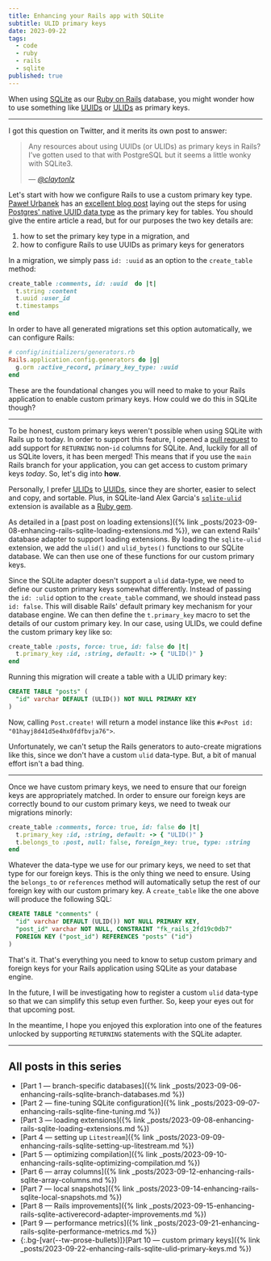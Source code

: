```yaml
---
title: Enhancing your Rails app with SQLite
subtitle: ULID primary keys
date: 2023-09-22
tags:
  - code
  - ruby
  - rails
  - sqlite
published: true
---
```


When using [SQLite](https://www.sqlite.org/index.html) as our [Ruby on Rails](https://rubyonrails.org) database, you might wonder how to use something like [<abbr title="Universally Unique Identifiers">UUIDs</abbr>](https://en.wikipedia.org/wiki/Universally_unique_identifier) or [<abbr title="Universally Unique Lexicographically Sortable Identifiers">ULIDs</abbr>](https://github.com/ulid/spec) as primary keys.

<!--/summary-->

- - -

I got this question on Twitter, and it merits its own post to answer:

> Any resources about using UUIDs (or ULIDs) as primary keys in Rails?
> I’ve gotten used to that with PostgreSQL but it seems a little wonky with SQLite3.
>
> — <cite><a href="https://x.com/claytonlz/status/1702390021377106412?s=20">@claytonlz</a></cite>

Let's start with how we configure Rails to use a custom primary key type. [Paweł Urbanek](https://pawelurbanek.com) has an [excellent blog post](https://pawelurbanek.com/uuid-order-rails) laying out the steps for using [Postgres' native UUID data type](https://www.postgresql.org/docs/current/datatype-uuid.html) as the primary key for tables. You should give the entire article a read, but for our purposes the two key details are:

1. how to set the primary key type in a migration, and
2. how to configure Rails to use UUIDs as primary keys for generators

In a migration, we simply pass `id: :uuid` as an option to the `create_table` method:

```ruby
create_table :comments, id: :uuid  do |t|
  t.string :content
  t.uuid :user_id
  t.timestamps
end
```

In order to have all generated migrations set this option automatically, we can configure Rails:

```ruby
# config/initializers/generators.rb
Rails.application.config.generators do |g|
  g.orm :active_record, primary_key_type: :uuid
end
```

These are the foundational changes you will need to make to your Rails application to enable custom primary keys. How could we do this in SQLite though?

- - -

To be honest, custom primary keys weren't possible when using SQLite with Rails up to today. In order to support this feature, I opened a [pull request](https://github.com/rails/rails/pull/49290) to add support for `RETURNING` non-`id` columns for SQLite. And, luckily for all of us SQLite lovers, it has been merged! This means that if you use the `main` Rails branch for your application, you can get access to custom primary keys _today_. So, let's dig into **how**.

Personally, I prefer [<abbr title="Universally Unique Lexicographically Sortable Identifiers">ULIDs</abbr>](https://github.com/ulid/spec) to [<abbr title="Universally Unique Identifiers">UUIDs</abbr>](https://en.wikipedia.org/wiki/Universally_unique_identifier), since they are shorter, easier to select and copy, and sortable. Plus, in SQLite-land Alex Garcia's [`sqlite-ulid`](https://github.com/asg017/sqlite-ulid) extension is available as a [Ruby gem](https://rubygems.org/gems/sqlite-ulid).

As detailed in a [past post on loading extensions]({% link _posts/2023-09-08-enhancing-rails-sqlite-loading-extensions.md %}), we can extend Rails' database adapter to support loading extensions. By loading the `sqlite-ulid` extension, we add the `ulid()` and `ulid_bytes()` functions to our SQLite database. We can then use one of these functions for our custom primary keys.

Since the SQLite adapter doesn't support a `ulid` data-type, we need to define our custom primary keys somewhat differently. Instead of passing the `id: :ulid` option to the `create_table` command, we should instead pass `id: false`. This will disable Rails' default primary key mechanism for your database engine. We can then define the `t.primary_key` macro to set the details of our custom primary key. In our case, using ULIDs, we could define the custom primary key like so:

```ruby
create_table :posts, force: true, id: false do |t|
  t.primary_key :id, :string, default: -> { "ULID()" }
end
```

Running this migration will create a table with a ULID primary key:

```sql
CREATE TABLE "posts" (
  "id" varchar DEFAULT (ULID()) NOT NULL PRIMARY KEY
)
```

Now, calling `Post.create!` will return a model instance like this `#<Post id: "01hayj8d41d5e4hx0fdfbvja76">`.

Unfortunately, we can't setup the Rails generators to auto-create migrations like this, since we don't have a custom `ulid` data-type. But, a bit of manual effort isn't a bad thing.

- - -

Once we have custom primary keys, we need to ensure that our foreign keys are appropriately matched. In order to ensure our foreign keys are correctly bound to our custom primary keys, we need to tweak our migrations minorly:

```ruby
create_table :comments, force: true, id: false do |t|
  t.primary_key :id, :string, default: -> { "ULID()" }
  t.belongs_to :post, null: false, foreign_key: true, type: :string
end
```

Whatever the data-type we use for our primary keys, we need to set that type for our foreign keys. This is the only thing we need to ensure. Using the `belongs_to` or `references` method will automatically setup the rest of our foreign key with our custom primary key. A `create_table` like the one above will produce the following SQL:

```sql
CREATE TABLE "comments" (
  "id" varchar DEFAULT (ULID()) NOT NULL PRIMARY KEY,
  "post_id" varchar NOT NULL, CONSTRAINT "fk_rails_2fd19c0db7"
  FOREIGN KEY ("post_id") REFERENCES "posts" ("id")
)
```

That's it. That's everything you need to know to setup custom primary and foreign keys for your Rails application using SQLite as your database engine.

In the future, I will be investigating how to register a custom `ulid` data-type so that we can simplify this setup even further. So, keep your eyes out for that upcoming post.

In the meantime, I hope you enjoyed this exploration into one of the features unlocked by supporting `RETURNING` statements with the SQLite adapter.

- - -

## All posts in this series

* [Part 1 — branch-specific databases]({% link _posts/2023-09-06-enhancing-rails-sqlite-branch-databases.md %})
* [Part 2 — fine-tuning SQLite configuration]({% link _posts/2023-09-07-enhancing-rails-sqlite-fine-tuning.md %})
* [Part 3 — loading extensions]({% link _posts/2023-09-08-enhancing-rails-sqlite-loading-extensions.md %})
* [Part 4 — setting up `Litestream`]({% link _posts/2023-09-09-enhancing-rails-sqlite-setting-up-litestream.md %})
* [Part 5 — optimizing compilation]({% link _posts/2023-09-10-enhancing-rails-sqlite-optimizing-compilation.md %})
* [Part 6 — array columns]({% link _posts/2023-09-12-enhancing-rails-sqlite-array-columns.md %})
* [Part 7 — local snapshots]({% link _posts/2023-09-14-enhancing-rails-sqlite-local-snapshots.md %})
* [Part 8 — Rails improvements]({% link _posts/2023-09-15-enhancing-rails-sqlite-activerecord-adapter-improvements.md %})
* [Part 9 — performance metrics]({% link _posts/2023-09-21-enhancing-rails-sqlite-performance-metrics.md %})
* {:.bg-[var(--tw-prose-bullets)]}[Part 10 — custom primary keys]({% link _posts/2023-09-22-enhancing-rails-sqlite-ulid-primary-keys.md %})
